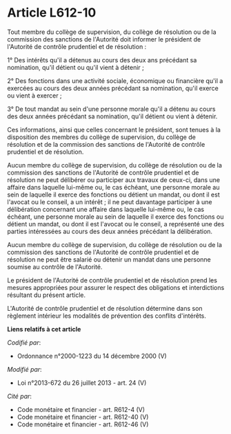 # Article L612-10

Tout membre du collège de supervision, du collège de résolution ou de la commission des sanctions de l'Autorité doit informer
le président de l'Autorité de contrôle prudentiel et de résolution : 

1° Des intérêts qu'il a détenus au cours des deux ans précédant sa nomination, qu'il détient ou qu'il vient à détenir ; 

2° Des fonctions dans une activité sociale, économique ou financière qu'il a exercées au cours des deux années précédant sa
nomination, qu'il exerce ou vient à exercer ; 

3° De tout mandat au sein d'une personne morale qu'il a détenu au cours des deux années précédant sa nomination, qu'il
détient ou vient à détenir. 

Ces informations, ainsi que celles concernant le président, sont tenues à la disposition des membres du collège de
supervision, du collège de résolution et de la commission des sanctions de l'Autorité de contrôle prudentiel et de
résolution. 

Aucun membre du collège de supervision, du collège de résolution ou de la commission des sanctions de l'Autorité de contrôle
prudentiel et de résolution ne peut délibérer ou participer aux travaux de ceux-ci, dans une affaire dans laquelle lui-même
ou, le cas échéant, une personne morale au sein de laquelle il exerce des fonctions ou détient un mandat, ou dont il est
l'avocat ou le conseil, a un intérêt ; il ne peut davantage participer à une délibération concernant une affaire dans
laquelle lui-même ou, le cas échéant, une personne morale au sein de laquelle il exerce des fonctions ou détient un mandat,
ou dont il est l'avocat ou le conseil, a représenté une des parties intéressées au cours des deux années précédant la
délibération. 

Aucun membre du collège de supervision, du collège de résolution ou de la commission des sanctions de l'Autorité de contrôle
prudentiel et de résolution ne peut être salarié ou détenir un mandat dans une personne soumise au contrôle de l'Autorité. 

Le président de l'Autorité de contrôle prudentiel et de résolution prend les mesures appropriées pour assurer le respect des
obligations et interdictions résultant du présent article. 

L'Autorité de contrôle prudentiel et de résolution détermine dans son règlement intérieur les modalités de prévention des
conflits d'intérêts.

**Liens relatifs à cet article**

_Codifié par_:

  - Ordonnance n°2000-1223 du 14 décembre 2000 (V)

_Modifié par_:

  - Loi n°2013-672 du 26 juillet 2013 - art. 24 (V)

_Cité par_:

  - Code monétaire et financier - art. R612-4 (V)
  - Code monétaire et financier - art. R612-40 (V)
  - Code monétaire et financier - art. R612-46 (V)
